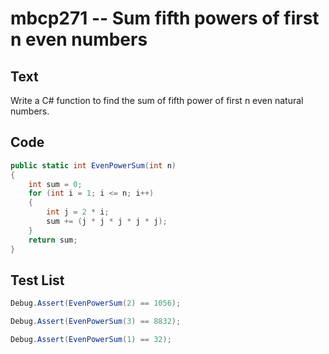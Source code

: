 # mbcp271 -- Sum fifth powers of first n even numbers

## Text

Write a C# function to find the sum of fifth power of first n even natural numbers.

## Code

```csharp
public static int EvenPowerSum(int n) 
{ 
    int sum = 0; 
    for (int i = 1; i <= n; i++) 
    { 
        int j = 2 * i; 
        sum += (j * j * j * j * j); 
    } 
    return sum; 
}
```

## Test List

```csharp
Debug.Assert(EvenPowerSum(2) == 1056);
```

```csharp
Debug.Assert(EvenPowerSum(3) == 8832);
```

```csharp
Debug.Assert(EvenPowerSum(1) == 32);
```
